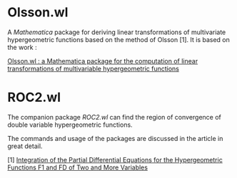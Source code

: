 # Olsson.wl

A *Mathematica* package for deriving linear transformations of multivariate hypergeometric functions based on the method of Olsson [1]. It is based on the work :

[Olsson.wl : a Mathematica package for the computation of linear transformations of multivariable hypergeometric functions](https://arxiv.org/abs/2201.01189)

# ROC2.wl

The companion package *ROC2.wl* can find the region of convergence of double variable hypergeometric functions. 

The commands and usage of the packages are discussed in the article in great detail.


[1] [Integration of the Partial Differential Equations for the Hypergeometric Functions F1 and FD of Two and More Variables](https://pubs.aip.org/aip/jmp/article/5/3/420/230849/Integration-of-the-Partial-Differential-Equations)

